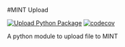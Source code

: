 #MINT Upload

[![Upload Python Package](https://github.com/mintproject/mint_upload/actions/workflows/python-publish.yml/badge.svg)](https://github.com/mintproject/mint_upload/actions/workflows/python-publish.yml) [![codecov](https://codecov.io/gh/mintproject/mint_upload/branch/master/graph/badge.svg)](https://codecov.io/gh/mintproject/mint_upload)

A python module to upload file to MINT
